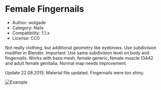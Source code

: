 # Female Fingernails

* Author: wolgade
* Category: Nails
* Compatibility: 1.1.x
* License: CC0

Not really clothing, but additional geometry like eyebrows. Use subdivision modifier in Blender. Important: Use same subdivision level on body and fingernails. Works with base mesh, female generic, female muscle 13442 and adult female genitalia. Normal map needs improvement.

Update 22.08.2015: Material file updated. Fingernails were too shiny.

![Example](fingernails.jpg)

